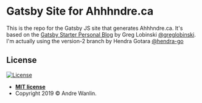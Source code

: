 # Gatsby Site for Ahhhndre.ca

This is the repo for the Gatsby JS site that generates Ahhhndre.ca. It's based on the [Gatsby Starter Personal Blog](https://github.com/greglobinski/gatsby-starter-personal-blog) by Greg Lobinski [@greglobinski](https://github.com/greglobinski). I'm actually using the version-2 branch by Hendra Gotara [@hendra-go](https://github.com/hendra-go)

## License

[![License](http://img.shields.io/:license-mit-blue.svg?style=flat-square)](http://badges.mit-license.org)

- **[MIT license](http://opensource.org/licenses/mit-license.php)**
- Copyright 2019 © Andre Wanlin.

